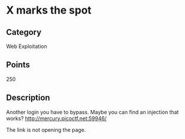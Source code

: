 # X marks the spot

## Category
Web Exploitation

## Points
250

## Description
Another login you have to bypass. Maybe you can find an injection that works? http://mercury.picoctf.net:59946/

The link is not opening the page.
